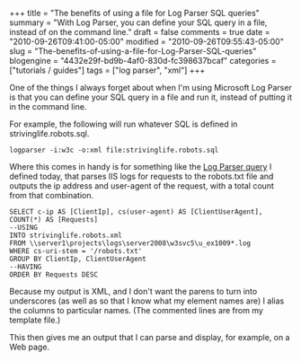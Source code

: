+++
title = "The benefits of using a file for Log Parser SQL queries"
summary = "With Log Parser, you can define your SQL query in a file, instead of on the command line."
draft = false
comments = true
date = "2010-09-26T09:41:00-05:00"
modified = "2010-09-26T09:55:43-05:00"
slug = "The-benefits-of-using-a-file-for-Log-Parser-SQL-queries"
blogengine = "4432e29f-bd9b-4af0-830d-fc398637bcaf"
categories = ["tutorials / guides"]
tags = ["log parser", "xml"]
+++

<p>One of the things I always forget about when I'm using Microsoft Log Parser is that you can define your SQL query in a file and run it, instead of putting it in the command line.</p>
<p>For example, the following will run whatever SQL is defined in strivinglife.robots.sql.</p>
<pre class="code"><code class="logparser">logparser -i:w3c -o:xml file:strivinglife.robots.sql</code></pre>
<p>Where this comes in handy is for something like the <a rel="external" href="http://logparserplus.com/Examples">Log Parser query</a> I defined today, that parses IIS logs for requests to the robots.txt file and outputs the ip address and user-agent of the request, with a total count from that combination.</p>
<pre class="code"><code class="sql">SELECT c-ip AS [ClientIp], cs(user-agent) AS [ClientUserAgent], COUNT(*) AS [Requests]
--USING
INTO strivinglife.robots.xml
FROM \\server1\projects\logs\server2008\w3svc5\u_ex1009*.log
WHERE cs-uri-stem = '/robots.txt'
GROUP BY ClientIp, ClientUserAgent
--HAVING
ORDER BY Requests DESC</code></pre>
<p>Because&nbsp;my output is XML, and I don't want the parens to turn into underscores (as well as&nbsp;so that I know what my element names are) I alias the columns to particular names.&nbsp;(The commented lines are from my template file.)</p>
<p>This then gives me an output that I can parse and display, for example, on a Web page.</p>
